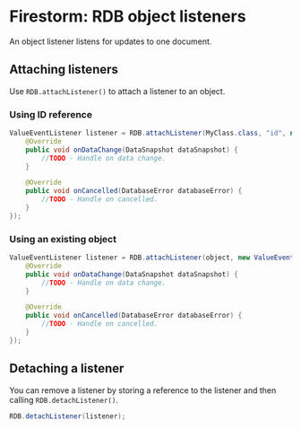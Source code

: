 # Firestorm: RDB object listeners

An object listener listens for updates to one document.

## Attaching listeners

Use `RDB.attachListener()` to attach a listener to an object.

### Using ID reference
```java
ValueEventListener listener = RDB.attachListener(MyClass.class, "id", new ValueEventListener() {
    @Override
    public void onDataChange(DataSnapshot dataSnapshot) {
        //TODO - Handle on data change.
    }

    @Override
    public void onCancelled(DatabaseError databaseError) {
        //TODO - Handle on cancelled.
    }
});
```


### Using an existing object

```java
ValueEventListener listener = RDB.attachListener(object, new ValueEventListener() {
    @Override
    public void onDataChange(DataSnapshot dataSnapshot) {
        //TODO - Handle on data change.
    }

    @Override
    public void onCancelled(DatabaseError databaseError) {
        //TODO - Handle on cancelled.
    }
});
```

## Detaching a listener

You can remove a listener by storing a reference to the listener and then calling `RDB.detachListener()`.

```java
RDB.detachListener(listener);
```